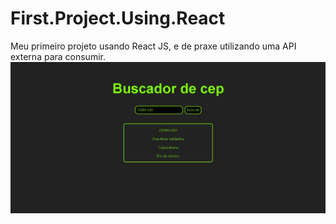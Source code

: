 # First.Project.Using.React
Meu primeiro projeto usando React JS, e de praxe utilizando uma API externa para consumir.
<img style="" src="./img/banner.jpeg">
